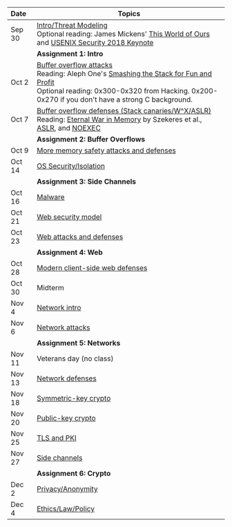 **Date**    | <center>**Topics**</center>
:-----------|:--------------------------------
Sep 30      | [Intro/Threat Modeling](slides/1-introduction.pdf) <br/> Optional reading: James Mickens' [This World of Ours](https://www.usenix.org/system/files/1401_08-12_mickens.pdf) and [USENIX Security 2018 Keynote](https://www.usenix.org/conference/usenixsecurity18/presentation/mickens)
            | **Assignment 1: Intro**
Oct  2      | [Buffer overflow attacks](slides/2-bufferoverflows.pdf) <br/> Reading: Aleph One's [Smashing the Stack for Fun and Profit](http://phrack.org/issues/49/14.html#article) <br/> Optional reading: 0x300-0x320 from Hacking. 0x200-0x270 if you don't have a strong C background.
Oct  7      | [Buffer overflow defenses (Stack canaries/W^X/ASLR)](slides/3-lowlevelmitigations.pdf) <br/> Reading: [Eternal War in Memory](https://www.nebelwelt.net/publications/files/13Oakland.pdf) by Szekeres et al., [ASLR](https://pax.grsecurity.net/docs/aslr.txt), and [NOEXEC](https://pax.grsecurity.net/docs/noexec.txt)
            | **Assignment 2: Buffer Overflows**
Oct  9      | [More memory safety attacks and defenses](slides/4-ropcfimisc.pdf)
Oct 14      | [OS Security/Isolation](slides/5-isolation.pdf)
            | **Assignment 3: Side Channels**
Oct 16      | [Malware](slides/6-malware.pdf)
Oct 21      | [Web security model](slides/7-webmodel.pdf)
Oct 23      | [Web attacks and defenses](slides/8-webattacks.pdf)
            | **Assignment 4: Web**
Oct 28      | [Modern client-side web defenses](slides/9-webdefenses.pdf)
Oct 30      | Midterm
Nov  4      | [Network intro](slides/10-networkintro.pdf)
Nov  6      | [Network attacks](slides/11-networkattacks.pdf)
            | **Assignment 5: Networks**
Nov 11      | Veterans day (no class)
Nov 13      | [Network defenses](slides/12-networkdefenses.pdf)
Nov 18      | [Symmetric-key crypto](slides/13-symmetriccrypto.pdf)
Nov 20      | [Public-key crypto](slides/14-pubkeycrypto.pdf)
Nov 25      | [TLS and PKI](slides/15-tls.pdf)
Nov 27      | [Side channels](slides/16-sidechannels.pdf)
            | **Assignment 6: Crypto**
Dec  2      | [Privacy/Anonymity](slides/17-privacy.pdf)
Dec  4      | [Ethics/Law/Policy](slides/18-policy.pdf)
